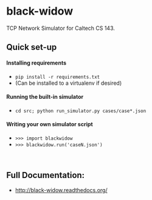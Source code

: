 # black-widow
TCP Network Simulator for Caltech CS 143.

## Quick set-up
#### Installing requirements
- ```pip install -r requirements.txt```
- (Can be installed to a virtualenv if desired)

#### Running the built-in simulator
- ```cd src; python run_simulator.py cases/case*.json```

#### Writing your own simulator script
- ```>>> import blackwidow```
- ```>>> blackwidow.run('caseN.json')```

<br/>

## Full Documentation: 
- http://black-widow.readthedocs.org/


